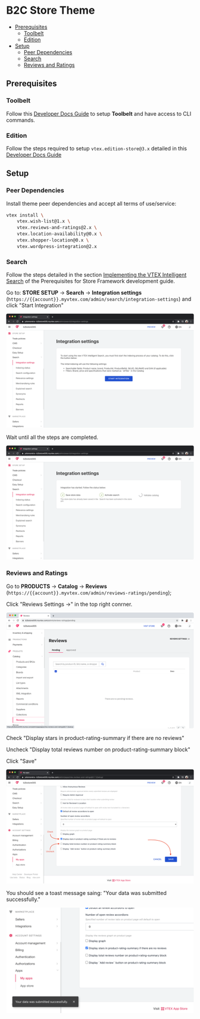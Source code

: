 # B2C Store Theme

<!-- @import "[TOC]" {cmd="toc" depthFrom=2 depthTo=6 orderedList=false} -->

<!-- code_chunk_output -->

- [Prerequisites](#prerequisites)
  - [Toolbelt](#toolbelt)
  - [Edition](#edition)
- [Setup](#setup)
  - [Peer Dependencies](#peer-dependencies)
  - [Search](#search)
  - [Reviews and Ratings](#reviews-and-ratings)

<!-- /code_chunk_output -->

## Prerequisites

### Toolbelt

Follow this [Developer Docs Guide](https://developers.vtex.com/vtex-developer-docs/docs/vtex-io-documentation-2-basicsetuptodevelopinvtexio) to setup **Toolbelt** and have access to CLI commands.

### Edition

Follow the steps required to setup `vtex.edition-store@3.x` detailed in this [Developer Docs Guide](https://developers.vtex.com/vtex-developer-docs/docs/vtex-io-documentation-2-prerequesites#implementing-the-correct-edition-app)

## Setup

### Peer Dependencies

Install theme peer dependencies and accept all terms of use/service:

```sh
vtex install \
    vtex.wish-list@1.x \
    vtex.reviews-and-ratings@2.x \
    vtex.location-availability@0.x \
    vtex.shopper-location@0.x \
    vtex.wordpress-integration@2.x
```

### Search

Follow the steps detailed in the section [Implementing the VTEX Intelligent Search](https://developers.vtex.com/vtex-developer-docs/docs/vtex-io-documentation-2-prerequesites#implementing-the-vtex-intelligent-search) of the Prerequisites for Store Framework development guide.

Go to: **STORE SETUP** &rarr; **Search** &rarr; **Integration settings** (`https://{{account}}.myvtex.com/admin/search/integration-settings`) and click "Start Integration"

![Screen Shot 2021-02-18 at 08.31.00](/assets/Screen%20Shot%202021-02-18%20at%2008.31.00.png)

Wait until all the steps are completed.

![Screen Shot 2021-02-18 at 08.32.31](/assets/Screen%20Shot%202021-02-18%20at%2008.32.31.png)

### Reviews and Ratings

Go to **PRODUCTS** &rarr; **Catalog** &rarr; **Reviews** (`https://{{account}}.myvtex.com/admin/reviews-ratings/pending`);

Click "Reviews Settings &rarr;" in the top right conrner.

![Screen Shot 2021-02-25 at 10.12.49](/assets/Screen%20Shot%202021-02-25%20at%2010.12.49.png)

Check "Display stars in product-rating-summary if there are no reviews"

Uncheck "Display total reviews number on product-rating-summary block"

Click "Save"

![Screen Shot 2021-02-18 at 10.15.38](/assets/Screen%20Shot%202021-02-18%20at%2010.15.38.png)

You should see a toast message saing: "Your data was submitted successfully."

![Screen Shot 2021-02-18 at 10.21.00](/assets/Screen%20Shot%202021-02-18%20at%2010.21.00.png)
